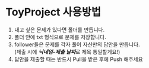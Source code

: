 # ToyProject 사용방법

1. 내고 싶은 문제가 있다면 폴더를 만듭니다.
2. 폴더 안에 txt 형식으로 문제를 저장합니다.
3. follower들은 문제를 각자 풀어 자신만의 답안을 만듭니다.  
  (제출 시에 ***닉네임-제출 날짜***로 제목 통일할게요!)
4. 답안을 제출할 때는 반드시 Pull을 받은 후에 Push 해주세요

